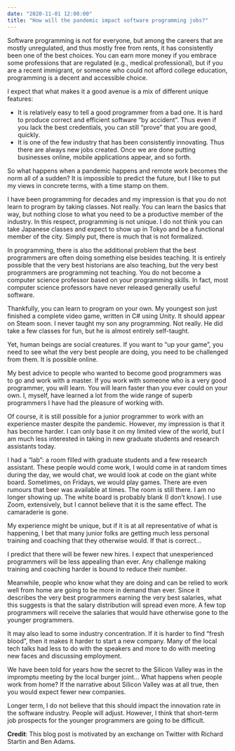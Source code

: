 ```yaml
---
date: "2020-11-01 12:00:00"
title: "How will the pandemic impact software programming jobs?"
---
```




Software programming is not for everyone, but among the careers that are mostly unregulated, and thus mostly free from rents, it has consistently been one of the best choices. You can earn more money if you embrace some professions that are regulated (e.g., medical professional), but if you are a recent immigrant, or someone who could not afford college education, programming is a decent and accessible choice.

I expect that what makes it a good avenue is a mix of different unique features:

- It is relatively easy to tell a good programmer from a bad one. It is hard to produce correct and efficient software &ldquo;by accident&rdquo;. Thus even if you lack the best credentials, you can still &ldquo;prove&rdquo; that you are good, quickly.
- It is one of the few industry that has been consistently innovating. Thus there are always new jobs created. Once we are done putting businesses online, mobile applications appear, and so forth.


So what happens when a pandemic happens and remote work becomes the norm all of a sudden? It is impossible to predict the future, but I like to put my views in concrete terms, with a time stamp on them.

I have been programming for decades and my impression is that you do not learn to program by taking classes. Not really. You can learn the basics that way, but nothing close to what you need to be a productive member of the industry. In this respect, programming is not unique. I do not think you can take Japanese classes and expect to show up in Tokyo and be a functional member of the city. Simply put, there is much that is not formalized.

In programming, there is also the additional problem that the best programmers are often doing something else besides teaching. It is entirely possible that the very best historians are also teaching, but the very best programmers are programming not teaching. You do not become a computer science professor based on your programming skills. In fact, most computer science professors have never released generally useful software.

Thankfully, you can learn to program on your own. My youngest son just finished a complete video game, written in C# using Unity. It should appear on Steam soon. I never taught my son any programming. Not really. He did take a few classes for fun, but he is almost entirely self-taught.

Yet, human beings are social creatures. If you want to &ldquo;up your game&rdquo;, you need to see what the very best people are doing, you need to be challenged from them. It is possible online.

My best advice to people who wanted to become good programmers was to go and work with a master. If you work with someone who is a very good programmer, you will learn. You will learn faster than you ever could on your own. I, myself, have learned a lot from the wide range of superb programmers I have had the pleasure of working with.

Of course, it is still possible for a junior programmer to work with an experience master despite the pandemic. However, my impression is that it has become harder. I can only base it on my limited view of the world, but I am much less interested in taking in new graduate students and research assistants today.

I had a &ldquo;lab&rdquo;: a room filled with graduate students and a few research assistant. These people would come work, I would come in at random times during the day, we would chat, we would look at code on the giant white board. Sometimes, on Fridays, we would play games. There are even rumours that beer was available at times. The room is still there. I am no longer showing up. The white board is probably blank (I don&rsquo;t know). I use Zoom, extensively, but I cannot believe that it is the same effect. The camaraderie is gone.

My experience might be unique, but if it is at all representative of what is happening, I bet that many junior folks are getting much less personal training and coaching that they otherwise would. If that is correct&hellip;

I predict that there will be fewer new hires. I expect that unexperienced programmers will be less appealing than ever. Any challenge making training and coaching harder is bound to reduce their number.

Meanwhile, people who know what they are doing and can be relied to work well from home are going to be more in demand than ever. Since it describes the very best programmers earning the very best salaries, what this suggests is that the salary distribution will spread even more. A few top programmers will receive the salaries that would have otherwise gone to the younger programmers.

It may also lead to some industry concentration. If it is harder to find &ldquo;fresh blood&rdquo;, then it makes it harder to start a new company. Many of the local tech talks had less to do with the speakers and more to do with meeting new faces and discussing employment.

We have been told for years how the secret to the Silicon Valley was in the impromptu meeting by the local burger joint&hellip; What happens when people work from home? If the narrative about Silicon Valley was at all true, then you would expect fewer new companies.

Longer term, I do not believe that this should impact the innovation rate in the software industry. People will adjust. However, I think that short-term job prospects for the younger programmers are going to be difficult.

__Credit__: This blog post is motivated by an exchange on Twitter with Richard Startin and Ben Adams.

